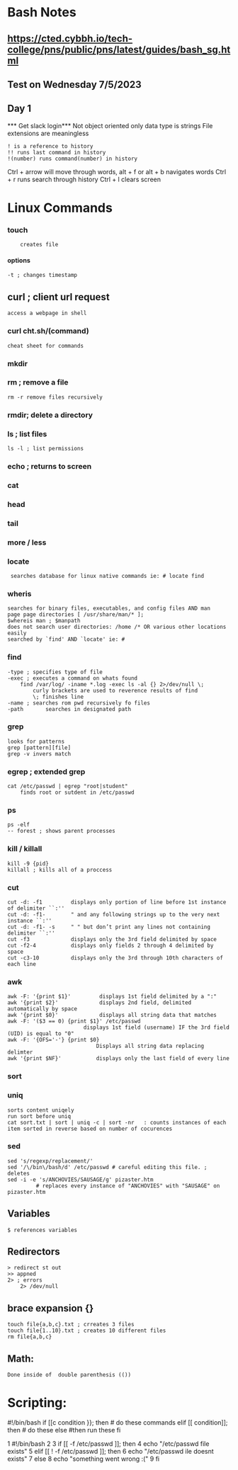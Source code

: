 # Bash Notes

## https://cted.cybbh.io/tech-college/pns/public/pns/latest/guides/bash_sg.html

## Test on Wednesday 7/5/2023

## 

## Day 1
*** Get slack login*** 
Not object oriented
    only data type is strings
    File extensions are meaningless
    
    ! is a reference to history
    !! runs last command in history
    !(number) runs command(number) in history

Ctrl + arrow will move through words, alt + f or alt + b navigates words 
Ctrl + r runs search through history
Ctrl + l clears screen

# Linux Commands
### touch
        creates file
#### options
    -t ; changes timestamp

## curl ; client url request
    access a webpage in shell
### curl cht.sh/(command)
    cheat sheet for commands
### mkdir
### rm ; remove a file
    rm -r remove files recursively
### rmdir; delete a directory
### ls ; list files
    ls -l ; list permissions
### echo ; returns to screen
### cat
### head
### tail
### more / less
### locate
     searches database for linux native commands ie: # locate find
### wheris
    searches for binary files, executables, and config files AND man
    page page directories [ /usr/share/man/* ];
    $whereis man ; $manpath
    does not search user directories: /home /* OR various other locations easily
    searched by `find' AND `locate' ie: #
### find
    -type ; specifies type of file
    -exec ; executes a command on whats found
        find /var/log/ -iname *.log -exec ls -al {} 2>/dev/null \;
            curly brackets are used to reverence results of find 
            \; finishes line
    -name ; searches rom pwd recursively fo files
	-path		searches in designated path
### grep 
    looks for patterns
    grep [pattern][file]
    grep -v invers match
### egrep ; extended grep
    cat /etc/passwd | egrep "root|student" 
        finds root or sutdent in /etc/passwd
### ps
    ps -elf 
    -- forest ; shows parent processes
### kill  / killall
    kill -9 {pid}
    killall ; kills all of a proccess
### cut
	cut -d: -f1         displays only portion of line before 1st instance of delimiter ``:''
	cut -d: -f1-        " and any following strings up to the very next instance ``:''
	cut -d: -f1- -s     " " but don’t print any lines not containing delimiter ``:''
	cut -f3             displays only the 3rd field delimited by space
	cut -f2-4           displays only fields 2 through 4 delimited by space
	cut -c3-10          displays only the 3rd through 10th characters of each line
### awk
    awk -F: '{print $1}'         displays 1st field delimited by a ":"
    awk '{print $2}'             displays 2nd field, delimited automatically by space
    awk '{print $0}'             displays all string data that matches
    awk -F: '($3 == 0) {print $1}' /etc/passwd
                            displays 1st field (username) IF the 3rd field (UID) is equal to "0"
    awk -F: '{OFS='-'} {print $0}
                                Displays all string data replacing delimter
    awk '{print $NF}'           displays only the last field of every line

### sort    

### uniq
    sorts content uniqely 
    run sort before uniq 
    cat sort.txt | sort | uniq -c | sort -nr   : counts instances of each item sorted in reverse based on number of cocurences

### sed 
	sed 's/regexp/replacement/'
 	sed '/\/bin\/bash/d' /etc/passwd # careful editing this file. ; deletes
	sed -i -e 's/ANCHOVIES/SAUSAGE/g' pizaster.htm
             # replaces every instance of "ANCHOVIES" with "SAUSAGE" on pizaster.htm

    
## Variables
    $ references variables
## Redirectors
    > redirect st out 
    >> appned
    2> ; errors
        2> /dev/null


## brace expansion {}
    touch file{a,b,c}.txt ; crreates 3 files
    touch file{1..10}.txt ; creates 10 different files
    rm file{a,b,c}
    

## Math:
    Done inside of  double parenthesis (())

# Scripting:
#!/bin/bash
if [[c condition }}; then
    # do these commands
elif [[ condition]]; then
    # do these
else
    #then run these
fi      

  1 #!/bin/bash
  2 
  3 if [[ -f /etc/passwd ]]; then
  4     echo "/etc/passwd file exists"
  5 elif [[ ! -f /etc/passwd ]]; then
  6     echo "/etc/passwd ile doesnt exists"
  7 else
  8     echo "something went wrong :("
  9 fi  
                              



        
